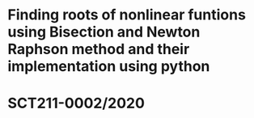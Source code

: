 # Finding roots of nonlinear funtions using Bisection and Newton Raphson method and their implementation using python
# SCT211-0002/2020
